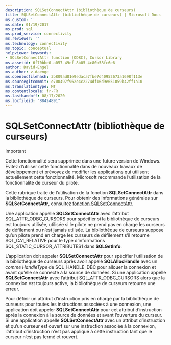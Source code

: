```yaml
---
description: SQLSetConnectAttr (bibliothèque de curseurs)
title: SQLSetConnectAttr (bibliothèque de curseurs) | Microsoft Docs
ms.custom: ''
ms.date: 01/19/2017
ms.prod: sql
ms.prod_service: connectivity
ms.reviewer: ''
ms.technology: connectivity
ms.topic: conceptual
helpviewer_keywords:
- SQLSetConnectAttr function [ODBC], Cursor Library
ms.assetid: 6f70bbd0-a057-49ef-8b05-4c80b58fc6e6
author: David-Engel
ms.author: v-daenge
ms.openlocfilehash: 3b809ad81e9edaca7fbe7d40952673a1698f113e
ms.sourcegitcommit: e700497f962e4c2274df16d9e651059b42ff1a10
ms.translationtype: MT
ms.contentlocale: fr-FR
ms.lasthandoff: 08/17/2020
ms.locfileid: "88424891"
---
```

# <a name="sqlsetconnectattr-cursor-library"></a>SQLSetConnectAttr (bibliothèque de curseurs)
> [!IMPORTANT]  
>  Cette fonctionnalité sera supprimée dans une future version de Windows. Évitez d’utiliser cette fonctionnalité dans de nouveaux travaux de développement et prévoyez de modifier les applications qui utilisent actuellement cette fonctionnalité. Microsoft recommande l’utilisation de la fonctionnalité de curseur du pilote.  
  
 Cette rubrique traite de l’utilisation de la fonction **SQLSetConnectAttr** dans la bibliothèque de curseurs. Pour obtenir des informations générales sur **SQLSetConnectAttr**, consultez [fonction SQLSetConnectAttr](../../../odbc/reference/syntax/sqlsetconnectattr-function.md).  
  
 Une application appelle **SQLSetConnectAttr** avec l’attribut SQL_ATTR_ODBC_CURSORS pour spécifier si la bibliothèque de curseurs est toujours utilisée, utilisée si le pilote ne prend pas en charge les curseurs de défilement ou n’est jamais utilisée. La bibliothèque de curseurs suppose qu’un pilote prend en charge les curseurs de défilement s’il retourne SQL_CA1_RELATIVE pour le type d’informations SQL_STATIC_CURSOR_ATTRIBUTES1 dans **SQLGetInfo**.  
  
 L’application doit appeler **SQLSetConnectAttr** pour spécifier l’utilisation de la bibliothèque de curseurs après avoir appelé **SQLAllocHandle** avec un *comme HandleType* de SQL_HANDLE_DBC pour allouer la connexion et avant qu’elle se connecte à la source de données. Si une application appelle **SQLSetConnectAttr** avec l’attribut SQL_ATTR_ODBC_CURSORS alors que la connexion est toujours active, la bibliothèque de curseurs retourne une erreur.  
  
 Pour définir un attribut d’instruction pris en charge par la bibliothèque de curseurs pour toutes les instructions associées à une connexion, une application doit appeler **SQLSetConnectAttr** pour cet attribut d’instruction après la connexion à la source de données et avant l’ouverture du curseur. Si une application appelle **SQLSetConnectAttr** avec un attribut d’instruction et qu’un curseur est ouvert sur une instruction associée à la connexion, l’attribut d’instruction n’est pas appliqué à cette instruction tant que le curseur n’est pas fermé et rouvert.
